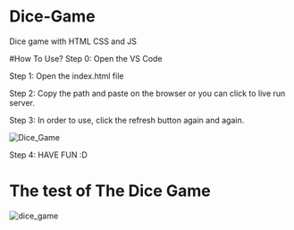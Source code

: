 # Dice-Game
Dice game with HTML CSS and JS

#How To Use?
Step 0: Open the VS Code

Step 1: Open the index.html file

Step 2: Copy the path and paste on the browser or you can click to live run server.

Step 3: In order to use, click the refresh button again and again.

![Dice_Game](https://user-images.githubusercontent.com/110940123/186884897-777845fa-5836-4e20-b115-75d70d251cc5.png)

Step 4: HAVE FUN :D


# The test of The Dice Game

![dice_game](https://user-images.githubusercontent.com/110940123/186885016-a1191709-cdc9-41fb-a248-0c416161bfa3.gif)




